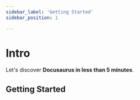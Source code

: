 ```yaml
---
sidebar_label: 'Getting Started'
sidebar_position: 1

---
```



# Intro

Let's discover **Docusaurus in less than 5 minutes**.

## Getting Started
